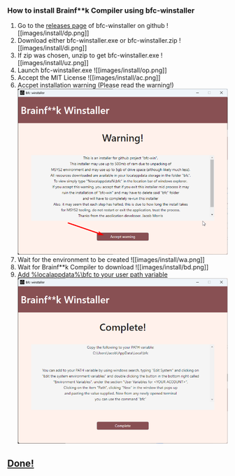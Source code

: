 ### How to install Brainf**k Compiler using bfc-winstaller
1. Go to the [releases page](https://github.com/bfcompiler/bfc-winstaller/releases/) of bfc-winstaller on github
![[images/install/dp.png]]
2. Download either bfc-winstaller.exe or bfc-winstaller.zip
![[images/install/di.png]]
3. If zip was chosen, unzip to get bfc-winstaller.exe
![[images/install/uz.png]]
4. Launch bfc-winstaller.exe
![[images/install/op.png]]
5. Accept the MIT License
![[images/install/ac.png]]
6. Accpet installation warning (Please read the warning!)
![](images/install/aw.png)
7. Wait for the environment to be created
![[images/install/wa.png]]
8. Wait for Brainf\*\*k Compiler to download
![[images/install/bd.png]]
9. [Add %localappdata%\\bfc to your user path variable](Path)
![](images/install/atp.png)

## [Done!](README)